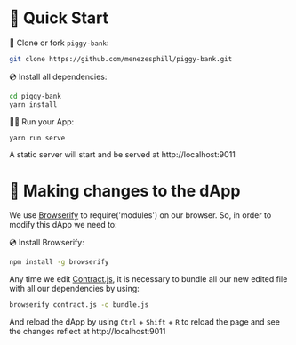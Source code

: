 # 🚀 Quick Start

📄 Clone or fork `piggy-bank`:

```sh
git clone https://github.com/menezesphill/piggy-bank.git
```

💿 Install all dependencies:

```sh
cd piggy-bank
yarn install
```

🚴‍♂️ Run your App:

```sh
yarn run serve
```

A static server will start and be served at http://localhost:9011


# 🧰 Making changes to the dApp

We use [Browserify](https://browserify.org/) to require('modules') on our browser. So, in order to modify this dApp we need to:

💿 Install Browserify:

```sh
npm install -g browserify
```

Any time we edit [Contract.js](https://github.com/menezesphill/piggy-bank/blob/main/contract.js), it is necessary to bundle all our new edited file with all our dependencies by using:

```sh
browserify contract.js -o bundle.js
```

And reload the dApp by using `Ctrl` + `Shift` + `R` to reload the page and see the changes reflect at http://localhost:9011
